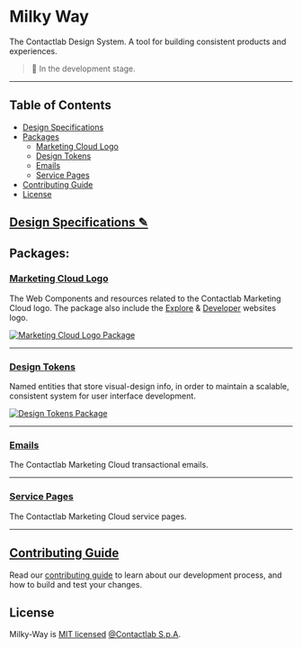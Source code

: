 # Milky Way

The Contactlab Design System. A tool for building consistent products and experiences.

> 🚧 In the development stage.

---

## Table of Contents

- [Design Specifications][design-specs-url]
- [Packages](#packages)
  - [Marketing Cloud Logo][marketing-cloud-logo-url]
  - [Design Tokens][design-tokens-url]
  - [Emails][emails-url]
  - [Service Pages][service-pages-url]
- [Contributing Guide][contributing-guide-url]
- [License](#license)

## [Design Specifications ✎][design-specs-url]

## Packages:

### [Marketing Cloud Logo][marketing-cloud-logo-url]

The Web Components and resources related to the Contactlab Marketing Cloud logo. The package also include the [Explore][mc-explore-url] & [Developer][mc-developer-url] websites logo.

[![Marketing Cloud Logo Package][npm-mc-logo-img]][npm-mc-logo-url]

---

### [Design Tokens][design-tokens-url]

Named entities that store visual-design info, in order to maintain a scalable, consistent system for user interface development.

[![Design Tokens Package][npm-design-tokens-img]][npm-design-tokens-url]

---

### [Emails][emails-url]

The Contactlab Marketing Cloud transactional emails.

---

### [Service Pages][service-pages-url]

The Contactlab Marketing Cloud service pages.

---

## [Contributing Guide][contributing-guide-url]

Read our [contributing guide][contributing-guide-url] to learn about our development process, and how to build and test your changes.

## License

Milky-Way is [MIT licensed](./LICENSE) [@Contactlab S.p.A][contactlab-url].

<!--
  I M A G E S
-->

[npm-design-tokens-img]: https://img.shields.io/npm/v/@contactlab/ds-tokens?style=flat-square&colorA=001420&colorB=0391ec
[npm-mc-logo-img]: https://img.shields.io/npm/v/@contactlab/marketing-cloud-logo?style=flat-square&colorA=001420&colorB=0391ec

<!--
  L I N K S
-->

[contactlab-url]: https://contactlab.com
[contributing-guide-url]: ./CONTRIBUTING.md
[design-specs-url]: https://www.notion.so/584957192e6e4e43bffc094b68925bd3?v=dfb32ec9f13042829d2d94ae6962b142
[design-tokens-url]: ./packages/design-tokens
[emails-url]: ./packages/emails
[marketing-cloud-logo-url]: ./packages/marketing-cloud-logo
[mc-developer-url]: http://developer.contactlab.com
[mc-explore-url]: http://explore.contactlab.com
[npm-design-tokens-url]: https://www.npmjs.com/package/@contactlab/ds-tokens
[npm-mc-logo-url]: https://www.npmjs.com/package/@contactlab/marketing-cloud-logo
[service-pages-url]: ./packages/service-pages
